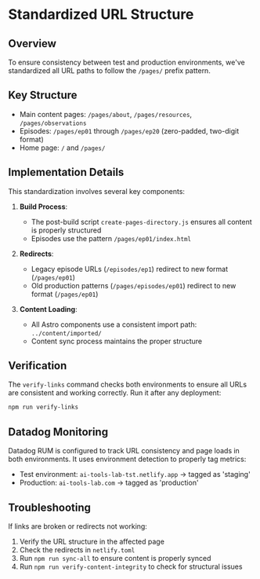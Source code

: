 # Standardized URL Structure

## Overview

To ensure consistency between test and production environments, we've standardized all URL paths to follow the `/pages/` prefix pattern.

## Key Structure

- Main content pages: `/pages/about`, `/pages/resources`, `/pages/observations`
- Episodes: `/pages/ep01` through `/pages/ep20` (zero-padded, two-digit format)
- Home page: `/` and `/pages/`

## Implementation Details

This standardization involves several key components:

1. **Build Process**:
   - The post-build script `create-pages-directory.js` ensures all content is properly structured
   - Episodes use the pattern `/pages/ep01/index.html`
   
2. **Redirects**:
   - Legacy episode URLs (`/episodes/ep1`) redirect to new format (`/pages/ep01`)
   - Old production patterns (`/pages/episodes/ep01`) redirect to new format (`/pages/ep01`)
   
3. **Content Loading**:
   - All Astro components use a consistent import path: `../content/imported/`
   - Content sync process maintains the proper structure

## Verification

The `verify-links` command checks both environments to ensure all URLs are consistent and working correctly. Run it after any deployment:

```bash
npm run verify-links
```

## Datadog Monitoring

Datadog RUM is configured to track URL consistency and page loads in both environments. It uses environment detection to properly tag metrics:

- Test environment: `ai-tools-lab-tst.netlify.app` → tagged as 'staging'
- Production: `ai-tools-lab.com` → tagged as 'production'

## Troubleshooting

If links are broken or redirects not working:

1. Verify the URL structure in the affected page
2. Check the redirects in `netlify.toml`
3. Run `npm run sync-all` to ensure content is properly synced
4. Run `npm run verify-content-integrity` to check for structural issues
